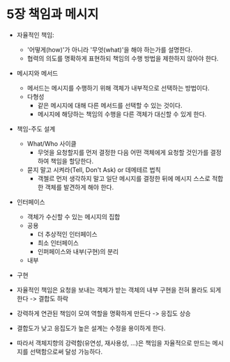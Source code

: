 # 5장 책임과 메시지

+ 자율적인 책임:
    + '어떻게(how)'가 아니라 '무엇(what)'을 해야 하는가를 설명한다.
    + 협력의 의도를 명확하게 표현하되 책임의 수행 방법을 제한하지 않아야 한다.

+ 메시지와 메서드
    + 메서드는 메시지를 수행하기 위해 객체가 내부적으로 선택하는 방법이다.
    + 다형성
      + 같은 메시지에 대해 다른 메서드를 선택할 수 있는 것이다.
      + 메시지에 해당하는 책임의 수행을 다른 객체가 대신할 수 있게 한다. 

+ 책임-주도 설계
    + What/Who 사이클
      + 무엇을 요청할지를 먼저 결정한 다음 어떤 객체에게 요청할 것인가를 결정하여 책임을 할당한다.
    + 묻지 말고 시켜라(Tell, Don't Ask) or 데메테르 법칙
      + 객첼르 먼저 생각하지 말고 일단 메시지를 결정한 뒤에 메시지 스스로 적합한 객체를 발견하게 해야 한다.
        
+ 인터페이스
    + 객체가 수신할 수 있는 메시지의 집합
    + 공용
      + 더 추상적인 인터페이스
      + 최소 인터페이스
      + 인퍼페이스와 내부(구현)의 분리
    + 내부
+ 구현

+ 자율적인 책임은 요청을 보내는 객체가 받는 객체의 내부 구현을 전혀 몰라도 되게 한다 -> 결합도 하락
+ 강력하게 연관된 책임이 모여 역할을 명확하게 만든다 -> 응집도 상승
+ 결합도가 낮고 응집도가 높은 설계는 수정을 용이하게 한다.
+ 따라서 객체지향의 강력함(유연성, 재사용성, ...)은 책임을 자율적으로 만드는 메시지를 선택함으로써 달성 가능하다.
